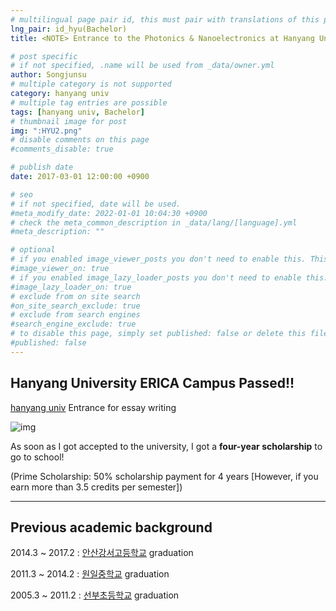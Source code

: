 ```yaml
---
# multilingual page pair id, this must pair with translations of this page. (This name must be unique)
lng_pair: id_hyu(Bachelor)
title: <NOTE> Entrance to the Photonics & Nanoelectronics at Hanyang University (~2023-08-17)

# post specific
# if not specified, .name will be used from _data/owner.yml
author: Songjunsu
# multiple category is not supported
category: hanyang univ
# multiple tag entries are possible
tags: [hanyang univ, Bachelor]
# thumbnail image for post
img: ":HYU2.png"
# disable comments on this page
#comments_disable: true

# publish date
date: 2017-03-01 12:00:00 +0900

# seo
# if not specified, date will be used.
#meta_modify_date: 2022-01-01 10:04:30 +0900
# check the meta_common_description in _data/lang/[language].yml
#meta_description: ""

# optional
# if you enabled image_viewer_posts you don't need to enable this. This is only if image_viewer_posts = false
#image_viewer_on: true
# if you enabled image_lazy_loader_posts you don't need to enable this. This is only if image_lazy_loader_posts = false
#image_lazy_loader_on: true
# exclude from on site search
#on_site_search_exclude: true
# exclude from search engines
#search_engine_exclude: true
# to disable this page, simply set published: false or delete this file
#published: false
---
```

<!-- outline-start -->
## Hanyang University ERICA Campus Passed!!

[hanyang univ](https://www.hanyang.ac.kr/#none) Entrance for essay writing

![img](:hyu_pass.png)

As soon as I got accepted to the university, I got a **four-year scholarship** to go to school!

(Prime Scholarship: 50% scholarship payment for 4 years [However, if you earn more than 3.5 credits per semester])

***

## Previous academic background
2014.3 ~ 2017.2 : [안산강서고등학교](https://asgs.hs.kr/home/index.do) graduation

2011.3 ~ 2014.2 : [원일중학교](https://ko.wikipedia.org/wiki/%EC%9B%90%EC%9D%BC%EC%A4%91%ED%95%99%EA%B5%90) graduation

2005.3 ~ 2011.2 : [선부초등학교](https://ko.wikipedia.org/wiki/%EC%84%A0%EB%B6%80%EC%B4%88%EB%93%B1%ED%95%99%EA%B5%90) graduation

